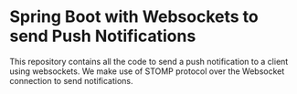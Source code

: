 # Spring Boot with Websockets to send Push Notifications

This repository contains all the code to send a push notification
to a client using websockets. We make use of STOMP protocol over the Websocket connection
to send notifications.
